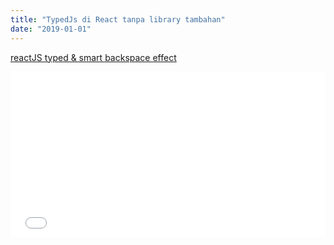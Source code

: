 ```yaml
---
title: "TypedJs di React tanpa library tambahan"
date: "2019-01-01"
---
```


[reactJS typed & smart backspace effect](https://codepen.io/andihaki/full/KbdbgG)

<iframe height='265' scrolling='no' title='reactJS typed & smart backspace effect' src='//codepen.io/andihaki/embed/preview/KbdbgG/?height=265&theme-id=0&default-tab=js,result' frameborder='no' allowtransparency='true' allowfullscreen='true' style='width: 100%;'>See the Pen <a href='https://codepen.io/andihaki/pen/KbdbgG/'>reactJS typed & smart backspace effect</a> by andi hakim (<a href='https://codepen.io/andihaki'>@andihaki</a>) on <a href='https://codepen.io'>CodePen</a>.
</iframe>